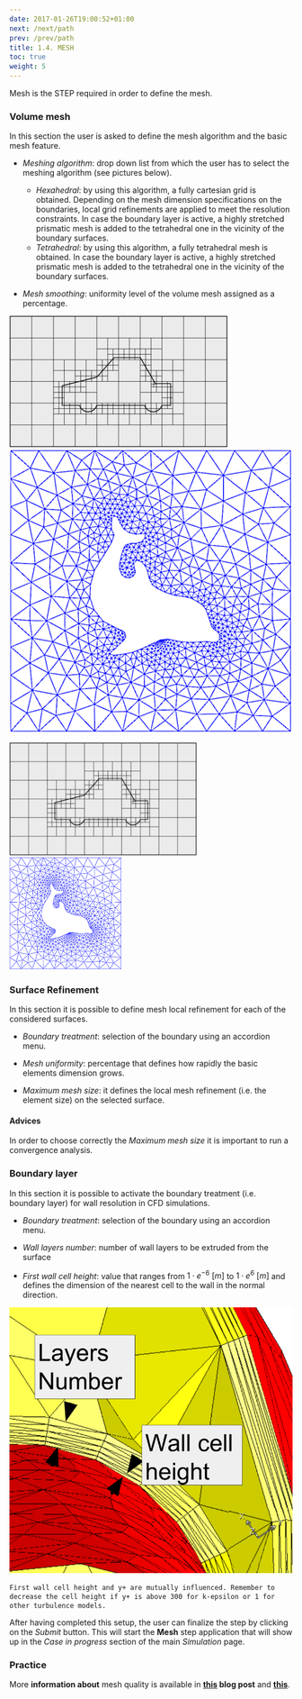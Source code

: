 ```yaml
---
date: 2017-01-26T19:00:52+01:00
next: /next/path
prev: /prev/path
title: 1.4. MESH
toc: true
weight: 5
---
```


Mesh is the STEP required in order to define the mesh.

### Volume mesh

In this section the user is asked to define the mesh algorithm and the basic mesh feature.

- *Meshing algorithm*: drop down list from which the user has to select the meshing algorithm (see pictures below).
	- *Hexahedral*: by using this algorithm, a fully cartesian grid is obtained. Depending on the mesh dimension specifications on the boundaries, local grid refinements are applied to meet the resolution constraints. In case the boundary layer is active, a highly stretched prismatic mesh is added to the tetrahedral one in the vicinity of the boundary surfaces.
	- *Tetrahedral*: by using this algorithm, a fully tetrahedral mesh is obtained. In case the boundary layer is active, a highly stretched prismatic mesh is added to the tetrahedral one in the vicinity of the boundary surfaces.

- *Mesh smoothing*: uniformity level of the volume mesh assigned as a percentage.

![Hexahedral mesh](images/HEXAMesh.png "Hexahedral mesh") ![Tetrahedral mesh](images/Dolfin_mesh.png "Tetrahedral mesh")

<img src="images/HEXAMesh.png" alt="Hexahedral mesh" title="Hexahedral mesh" style="height: 200px; display: inline-block;"/>
<img src="images/Dolfin_mesh.png" alt="Tetrahedral mesh" title="Tetrahedral mesh" style="height: 200px; display: inline-block;"/>

### Surface Refinement

In this section it is possible to define mesh local refinement for each of the considered surfaces.

- *Boundary treatment*: selection of the boundary using an accordion menu.

- *Mesh uniformity*: percentage that defines how rapidly the basic elements dimension grows.

- *Maximum mesh size*: it defines the local mesh refinement (i.e. the element size) on the selected surface.

#### Advices

In order to choose correctly the *Maximum mesh size* it is important to run a convergence analysis.

### Boundary layer

In this section it is possible to activate the boundary treatment (i.e. boundary layer) for wall resolution in CFD simulations.

- *Boundary treatment*: selection of the boundary using an accordion menu.

- *Wall layers number*: number of wall layers to be extruded from the surface

- *First wall cell height*: value that ranges from $1\cdot e^{-6}\ [m]$ to $1\cdot e^6\ [m]$ and defines the dimension of the nearest cell to the wall in the normal direction.

![Representation of the two parameters used to define the boundary treatment](images/TetraBL.png "Representation of the two parameters used to define the boundary treatment")

    First wall cell height and y+ are mutually influenced. Remember to decrease the cell height if y+ is above 300 for k-epsilon or 1 for other turbulence models.

After having completed this setup, the user can finalize the step by clicking on the *Submit* button. This will start the **Mesh** step application that will show up in the *Case in progress* section of the main *Simulation* page.

### Practice

More **information about** mesh quality is available in **[this](https://conself.com/blog/4-mesh-issues-poor-accuracy/) blog post** and **[this](https://conself.com/blog/what-is-boundary-layer-and-how-can-you-handle-it/)**.
